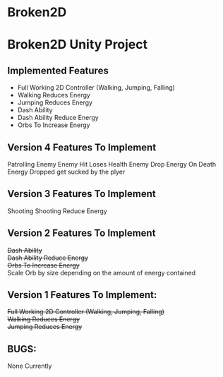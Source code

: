# Broken2D
# Broken2D Unity Project

## Implemented Features
* Full Working 2D Controller (Walking, Jumping, Falling)
* Walking Reduces Energy
* Jumping Reduces Energy
* Dash Ability
* Dash Ability Reduce Energy
* Orbs To Increase Energy


## Version 4 Features To Implement
Patrolling Enemy
Enemy Hit Loses Health
Enemy Drop Energy On Death
Energy Dropped get sucked by the plyer

## Version 3 Features To Implement
Shooting
Shooting Reduce Energy

## Version 2 Features To Implement
~~Dash Ability~~\
~~Dash Ability Reduce Energy~~\
~~Orbs To Increase Energy~~\
Scale Orb by size depending on the amount of energy contained

## Version 1 Features To Implement:
~~Full Working 2D Controller (Walking, Jumping, Falling)~~\
~~Walking Reduces Energy~~\
~~Jumping Reduces Energy~~

## BUGS:
None Currently